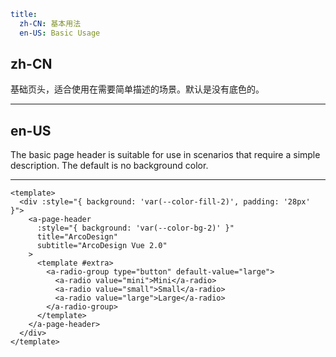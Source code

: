 ```yaml
title:
  zh-CN: 基本用法
  en-US: Basic Usage
```

## zh-CN

基础页头，适合使用在需要简单描述的场景。默认是没有底色的。

---

## en-US

The basic page header is suitable for use in scenarios that require a simple description. The default is no background color.

---

```vue
<template>
  <div :style="{ background: 'var(--color-fill-2)', padding: '28px' }">
    <a-page-header
      :style="{ background: 'var(--color-bg-2)' }"
      title="ArcoDesign"
      subtitle="ArcoDesign Vue 2.0"
    >
      <template #extra>
        <a-radio-group type="button" default-value="large">
          <a-radio value="mini">Mini</a-radio>
          <a-radio value="small">Small</a-radio>
          <a-radio value="large">Large</a-radio>
        </a-radio-group>
      </template>
    </a-page-header>
  </div>
</template>
```
